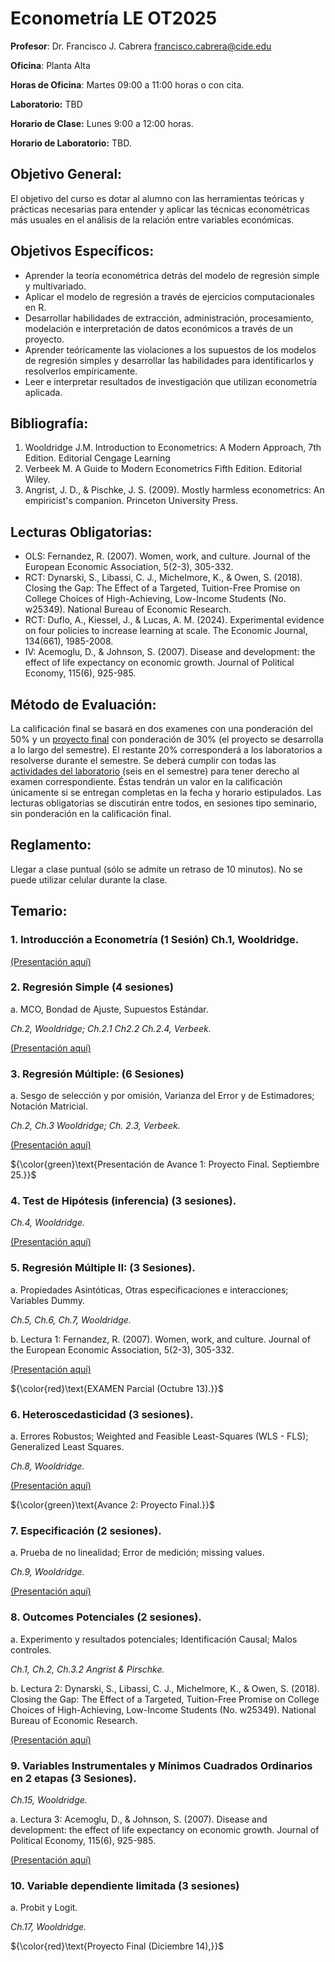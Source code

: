 # Econometría LE OT2025

**Profesor**: Dr. Francisco J. Cabrera
francisco.cabrera@cide.edu

**Oficina**: Planta Alta

**Horas de Oficina**: Martes 09:00 a 11:00 horas o con cita.

**Laboratorio:** TBD

**Horario de Clase:** Lunes 9:00 a 12:00 horas.

**Horario de Laboratorio:** TBD.

## Objetivo General:
El objetivo del curso es dotar al alumno con las herramientas teóricas y prácticas necesarias para entender y aplicar las técnicas econométricas más usuales en el análisis de la relación entre variables económicas. 

## Objetivos Específicos:
-	Aprender la teoría econométrica detrás del modelo de regresión simple y multivariado.
-	Aplicar el modelo de regresión a través de ejercicios computacionales en R.  
-	Desarrollar habilidades de extracción, administración, procesamiento, modelación e interpretación de datos económicos a través de un proyecto. 
-	Aprender teóricamente las violaciones a los supuestos de los modelos de regresión simples y desarrollar las habilidades para identificarlos y resolverlos empíricamente.
-	Leer e interpretar resultados de investigación que utilizan econometría aplicada.

## Bibliografía:
1.	Wooldridge J.M. Introduction to Econometrics: A Modern Approach, 7th Edition. Editorial Cengage Learning
2.	Verbeek M. A Guide to Modern Econometrics Fifth Edition. Editorial Wiley.
3.	Angrist, J. D., & Pischke, J. S. (2009). Mostly harmless econometrics: An empiricist's companion. Princeton University Press.

## Lecturas Obligatorias:
- OLS: Fernandez, R. (2007). Women, work, and culture. Journal of the European Economic Association, 5(2-3), 305-332.
- RCT: Dynarski, S., Libassi, C. J., Michelmore, K., & Owen, S. (2018). Closing the Gap: The Effect of a Targeted, Tuition-Free Promise on College Choices of High-Achieving, Low-Income Students (No. w25349). National Bureau of Economic Research.
- RCT: Duflo, A., Kiessel, J., & Lucas, A. M. (2024). Experimental evidence on four policies to increase learning at scale. The Economic Journal, 134(661), 1985-2008.
- IV: Acemoglu, D., & Johnson, S. (2007). Disease and development: the effect of life expectancy on economic growth. Journal of Political Economy, 115(6), 925-985.

## Método de Evaluación:
La calificación final se basará en dos examenes con una ponderación del 50% y un [proyecto final](https://github.com/fcabrerahz/EconometricsLE/blob/main/Proyecto%20Final/PROJECT.md) con ponderación de 30% (el proyecto se desarrolla a lo largo del semestre). El restante 20% corresponderá a los laboratorios a resolverse durante el semestre. Se deberá cumplir con todas las [actividades del laboratorio](https://github.com/fcabrerahz/EconometricsLE/tree/main/Actividades) (seis en el semestre) para tener derecho al examen correspondiente. Éstas tendrán un valor en la calificación únicamente si se entregan completas en la fecha y horario estipulados. Las lecturas obligatorias se discutirán entre todos, en sesiones tipo seminario, sin ponderación en la calificación final. 

## Reglamento: 
Llegar a clase puntual (sólo se admite un retraso de 10 minutos). No se puede utilizar celular durante la clase.

## Temario:
 
### 1.	Introducción a Econometría (1 Sesión) Ch.1, Wooldridge.

[(Presentación aquí)](https://rpubs.com/fcabrerahz/metrics_leco_intro)

### 2.	Regresión Simple (4 sesiones)

a.	MCO, Bondad de Ajuste, Supuestos Estándar.

*Ch.2, Wooldridge; Ch.2.1 Ch2.2 Ch.2.4, Verbeek.*

[(Presentación aquí)](https://rpubs.com/fcabrerahz/metrics_leco_regsimple)

### 3.	Regresión Múltiple: (6 Sesiones)

a.	Sesgo de selección y por omisión, Varianza del Error y de Estimadores; Notación Matricial.

*Ch.2, Ch.3 Wooldridge; Ch. 2.3, Verbeek.*

[(Presentación aquí)](https://rpubs.com/fcabrerahz/metrics_leco_regmulti)

${\color{green}\text{Presentación de Avance 1: Proyecto Final. Septiembre 25.}}$

### 4.	Test de Hipótesis (inferencia) (3 sesiones).

*Ch.4, Wooldridge.*

[(Presentación aquí)](https://www.dropbox.com/scl/fi/a2ah3sstudwx5vug1u224/Tema-4.-Inference.pptx?rlkey=gsc4l4dylqkdp23ij88shhpx2&st=6baw08gx&dl=0)

### 5.	Regresión Múltiple II: (3 Sesiones).

a.	Propiedades Asintóticas, Otras especificaciones e interacciones; Variables Dummy.

*Ch.5, Ch.6, Ch.7, Wooldridge.*

b.	Lectura 1: Fernandez, R. (2007). Women, work, and culture. Journal of the European Economic Association, 5(2-3), 305-332.

[(Presentación aquí)](https://rpubs.com/fcabrerahz/metrics_leco_multi2)

${\color{red}\text{EXAMEN Parcial (Octubre 13).}}$

### 6.	Heteroscedasticidad (3 sesiones).

a.	Errores Robustos; Weighted and Feasible Least-Squares (WLS - FLS); Generalized Least Squares.

*Ch.8, Wooldridge.*

[(Presentación aquí)](https://rpubs.com/fcabrerahz/metrics_leco_hetero)

${\color{green}\text{Avance 2: Proyecto Final.}}$

### 7.	Especificación (2 sesiones).

a.	Prueba de no linealidad; Error de medición; missing values.

*Ch.9, Wooldridge.*

[(Presentación aquí)](https://www.dropbox.com/scl/fi/j7d8f532xv5lyw0laizf9/Tema-7.-Especificaci-n-y-Error-de-Medici-n.pptx?rlkey=0ijj47xnpxgmwz86m6xnlc6az&st=s7knf4kv&dl=0)

### 8.	Outcomes Potenciales (2 sesiones).

a.	Experimento y resultados potenciales; Identificación Causal; Malos controles.

*Ch.1, Ch.2, Ch.3.2 Angrist & Pirschke.* 

b.	Lectura 2: Dynarski, S., Libassi, C. J., Michelmore, K., & Owen, S. (2018). Closing the Gap: The Effect of a Targeted, Tuition-Free Promise on College Choices of High-Achieving, Low-Income Students (No. w25349). National Bureau of Economic Research.

[(Presentación aquí)](https://rpubs.com/fcabrerahz/t8)


### 9.	Variables Instrumentales y Mínimos Cuadrados Ordinarios en 2 etapas (3 Sesiones).

*Ch.15, Wooldridge.*

a.	Lectura 3: Acemoglu, D., & Johnson, S. (2007). Disease and development: the effect of life expectancy on economic growth. Journal of Political Economy, 115(6), 925-985.

[(Presentación aquí)](https://www.dropbox.com/scl/fi/nq9utur7c2a54bqvz9nr8/Tema-9.-Variables-Instrumentales.pptx?rlkey=ci5b9atx0gxzvs56f7pa5y7x2&st=hc88bh3d&dl=0)

### 10.	Variable dependiente limitada (3 sesiones)

a.	Probit y Logit.

*Ch.17, Wooldridge.* 

${\color{red}\text{Proyecto Final (Diciembre 14),}}$
